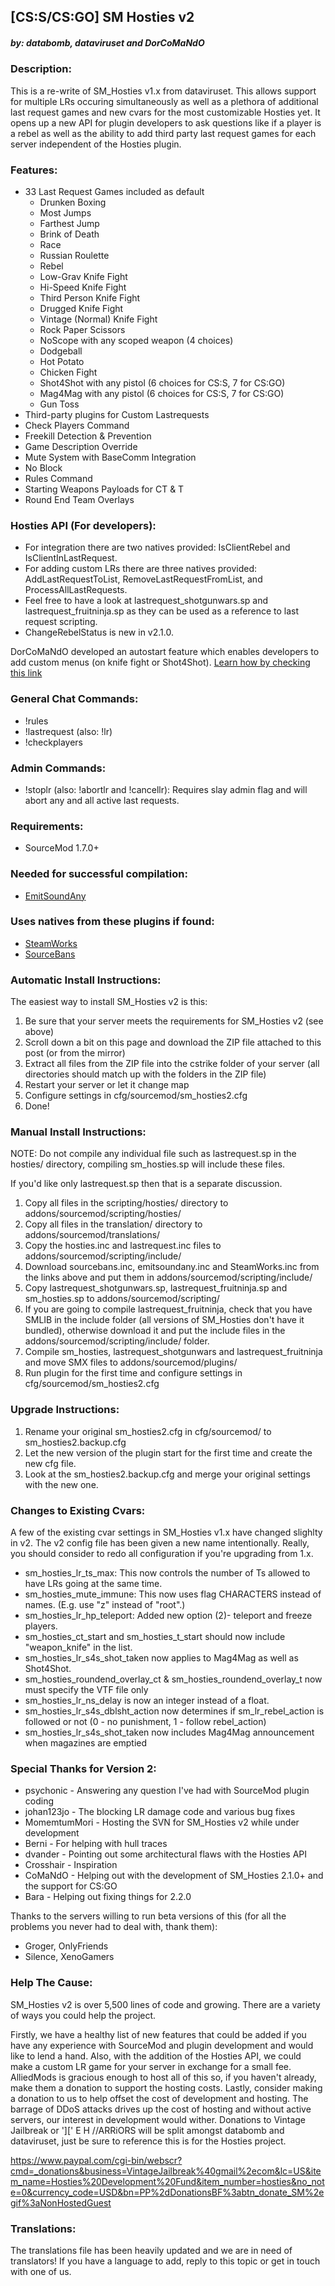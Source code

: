 [CS:S/CS:GO] SM Hosties v2
---
##### by: databomb, dataviruset and DorCoMaNdO

### Description:

This is a re-write of SM_Hosties v1.x from dataviruset. This allows support for multiple LRs occuring simultaneously as well as a plethora of additional last request games and new cvars for the most customizable Hosties yet.
It opens up a new API for plugin developers to ask questions like if a player is a rebel as well as the ability to add third party last request games for each server independent of the Hosties plugin.

### Features:

* 33 Last Request Games included as default
  * Drunken Boxing
  * Most Jumps
  * Farthest Jump
  * Brink of Death
  * Race
  * Russian Roulette
  * Rebel
  * Low-Grav Knife Fight
  * Hi-Speed Knife Fight
  * Third Person Knife Fight
  * Drugged Knife Fight
  * Vintage (Normal) Knife Fight
  * Rock Paper Scissors
  * NoScope with any scoped weapon (4 choices)
  * Dodgeball
  * Hot Potato
  * Chicken Fight
  * Shot4Shot with any pistol (6 choices for CS:S, 7 for CS:GO)
  * Mag4Mag with any pistol (6 choices for CS:S, 7 for CS:GO)
  * Gun Toss
* Third-party plugins for Custom Lastrequests
* Check Players Command
* Freekill Detection & Prevention
* Game Description Override
* Mute System with BaseComm Integration
* No Block
* Rules Command
* Starting Weapons Payloads for CT & T
* Round End Team Overlays

### Hosties API (For developers):

* For integration there are two natives provided: IsClientRebel and IsClientInLastRequest.
* For adding custom LRs there are three natives provided: AddLastRequestToList, RemoveLastRequestFromList, and ProcessAllLastRequests.
* Feel free to have a look at lastrequest_shotgunwars.sp and lastrequest_fruitninja.sp as they can be used as a reference to last request scripting.
* ChangeRebelStatus is new in v2.1.0.

DorCoMaNdO developed an autostart feature which enables developers to add custom menus (on knife fight or Shot4Shot). [Learn how by checking this link](http://pastebin.com/1Ka9nRVS)

### General Chat Commands:
* !rules
* !lastrequest (also: !lr)
* !checkplayers

### Admin Commands:
* !stoplr (also: !abortlr and !cancellr): Requires slay admin flag and will abort any and all active last requests.

### Requirements:
* SourceMod 1.7.0+

### Needed for successful compilation:
* [EmitSoundAny](https://forums.alliedmods.net/showthread.php?t=237045)

### Uses natives from these plugins if found:
* [SteamWorks](https://forums.alliedmods.net/showthread.php?t=229556)
* [SourceBans](https://forums.alliedmods.net/forumdisplay.php?f=152)

### Automatic Install Instructions:
The easiest way to install SM_Hosties v2 is this:
1. Be sure that your server meets the requirements for SM_Hosties v2 (see above)
2. Scroll down a bit on this page and download the ZIP file attached to this post (or from the mirror)
3. Extract all files from the ZIP file into the cstrike folder of your server (all directories should match up with the folders in the ZIP file)
4. Restart your server or let it change map
5. Configure settings in cfg/sourcemod/sm_hosties2.cfg
6. Done!

### Manual Install Instructions:
NOTE: Do not compile any individual file such as lastrequest.sp in the hosties/ directory, compiling sm_hosties.sp will include these files.

If you'd like only lastrequest.sp then that is a separate discussion.
1. Copy all files in the scripting/hosties/ directory to addons/sourcemod/scripting/hosties/
2. Copy all files in the translation/ directory to addons/sourcemod/translations/
3. Copy the hosties.inc and lastrequest.inc files to addons/sourcemod/scripting/include/
4. Download sourcebans.inc, emitsoundany.inc and SteamWorks.inc from the links above and put them in addons/sourcemod/scripting/include/
5. Copy lastrequest_shotgunwars.sp, lastrequest_fruitninja.sp and sm_hosties.sp to addons/sourcemod/scripting/
6. If you are going to compile lastrequest_fruitninja, check that you have SMLIB in the include folder (all versions of SM_Hosties don't have it bundled), otherwise download it and put the include files in the addons/sourcemod/scripting/include/ folder.
7. Compile sm_hosties, lastrequest_shotgunwars and lastrequest_fruitninja and move SMX files to addons/sourcemod/plugins/
8. Run plugin for the first time and configure settings in cfg/sourcemod/sm_hosties2.cfg


### Upgrade Instructions:
  1. Rename your original sm_hosties2.cfg in cfg/sourcemod/ to sm_hosties2.backup.cfg
  2. Let the new version of the plugin start for the first time and create the new cfg file.
  3. Look at the sm_hosties2.backup.cfg and merge your original settings with the new one.

### Changes to Existing Cvars:

A few of the existing cvar settings in SM_Hosties v1.x have changed slighlty in v2. The v2 config file has been given a new name intentionally.
Really, you should consider to redo all configuration if you're upgrading from 1.x.

* sm_hosties_lr_ts_max: This now controls the number of Ts allowed to have LRs going at the same time.
* sm_hosties_mute_immune: This now uses flag CHARACTERS instead of names. (E.g. use "z" instead of "root".)
* sm_hosties_lr_hp_teleport: Added new option (2)- teleport and freeze players.
* sm_hosties_ct_start and sm_hosties_t_start should now include "weapon_knife" in the list.
* sm_hosties_lr_s4s_shot_taken now applies to Mag4Mag as well as Shot4Shot.
* sm_hosties_roundend_overlay_ct & sm_hosties_roundend_overlay_t now must specify the VTF file only
* sm_hosties_lr_ns_delay is now an integer instead of a float.
* sm_hosties_lr_s4s_dblsht_action now determines if sm_lr_rebel_action is followed or not (0 - no punishment, 1 - follow rebel_action)
* sm_hosties_lr_s4s_shot_taken now includes Mag4Mag announcement when magazines are emptied

### Special Thanks for Version 2:

* psychonic - Answering any question I've had with SourceMod plugin coding
* johan123jo - The blocking LR damage code and various bug fixes
* MomemtumMori - Hosting the SVN for SM_Hosties v2 while under development
* Berni - For helping with hull traces
* dvander - Pointing out some architectural flaws with the Hosties API
* Crosshair - Inspiration
* CoMaNdO - Helping out with the development of SM_Hosties 2.1.0+ and the support for CS:GO
* Bara - Helping out fixing things for 2.2.0

Thanks to the servers willing to run beta versions of this (for all the problems you never had to deal with, thank them):
* Groger, OnlyFriends
* Silence, XenoGamers

### Help The Cause:

SM_Hosties v2 is over 5,500 lines of code and growing. There are a variety of ways you could help the project.

Firstly, we have a healthy list of new features that could be added if you have any experience with SourceMod and plugin development and would like to lend a hand. Also, with the addition of the Hosties API, we could make a custom LR game for your server in exchange for a small fee. AlliedMods is gracious enough to host all of this so, if you haven't already, make them a donation to support the hosting costs. Lastly, consider making a donation to us to help offset the cost of development and hosting. The barrage of DDoS attacks drives up the cost of hosting and without active servers, our interest in development would wither. Donations to Vintage Jailbreak or '][' E H \/\/ARRiORS will be split amongst databomb and dataviruset, just be sure to reference this is for the Hosties project.

https://www.paypal.com/cgi-bin/webscr?cmd=_donations&business=VintageJailbreak%40gmail%2ecom&lc=US&item_name=Hosties%20Development%20Fund&item_number=hosties&no_note=0&currency_code=USD&bn=PP%2dDonationsBF%3abtn_donate_SM%2egif%3aNonHostedGuest

### Translations:

The translations file has been heavily updated and we are in need of translators! If you have a language to add, reply to this topic or get in touch with one of us.
